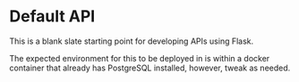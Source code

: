 # Default API

This is a blank slate starting point for developing APIs using Flask.

The expected environment for this to be deployed in is within a docker container that already has PostgreSQL installed, however, tweak as needed.